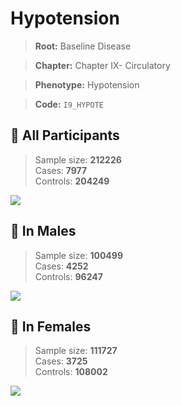 # Hypotension

> **Root:** Baseline Disease  

> **Chapter:** Chapter IX- Circulatory  

> **Phenotype:** Hypotension  

> **Code:** `I9_HYPOTE`

## 🧪 All Participants  
> Sample size: **212226**  
> Cases: **7977**  
> Controls: **204249**
<img src="/Disease/Figures/ALL/Incidence/I9_HYPOTE.png"/>
<CsvTable src="/public/Disease/Data/ALL/Incidence/COX_I9_HYPOTE.csv" label="🔍 View full results" />

## 👨 In Males  
> Sample size: **100499**  
> Cases: **4252**  
> Controls: **96247**
<img src="/Disease/Figures/Male/Incidence/I9_HYPOTE.png"/>
<CsvTable src="/public/Disease/Data/Male/Incidence/COX_I9_HYPOTE.csv" label="🔍 View full results" />

## 👩 In Females  
> Sample size: **111727**  
> Cases: **3725**  
> Controls: **108002**
<img src="/Disease/Figures/Female/Incidence/I9_HYPOTE.png"/>
<CsvTable src="/public/Disease/Data/Female/Incidence/COX_I9_HYPOTE.csv" label="🔍 View full results" />
